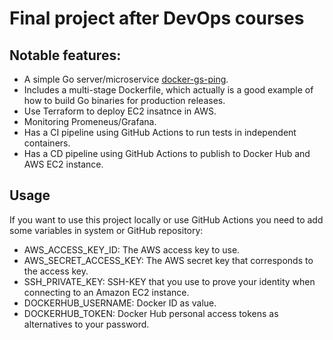 # Final project after DevOps courses

## Notable features:

* A simple Go server/microservice [docker-gs-ping](https://github.com/olliefr/docker-gs-ping/).
* Includes a multi-stage Dockerfile, which actually is a good example of how to build Go binaries for production releases.
* Use Terraform to deploy EC2 insatnce in AWS.
* Monitoring Promeneus/Grafana.
* Has a CI pipeline using GitHub Actions to run tests in independent containers.
* Has a CD pipeline using GitHub Actions to publish to Docker Hub and AWS EC2 instance.


## Usage

If you want to use this project locally or use GitHub Actions you need to add some variables in system or GitHub repository:

*  AWS_ACCESS_KEY_ID: The AWS access key to use. 
*  AWS_SECRET_ACCESS_KEY: The AWS secret key that corresponds to the access key.
*  SSH_PRIVATE_KEY: SSH-KEY that you use to prove your identity when connecting to an Amazon EC2 instance.
*  DOCKERHUB_USERNAME: Docker ID as value.
*  DOCKERHUB_TOKEN: Docker Hub personal access tokens as alternatives to your password.